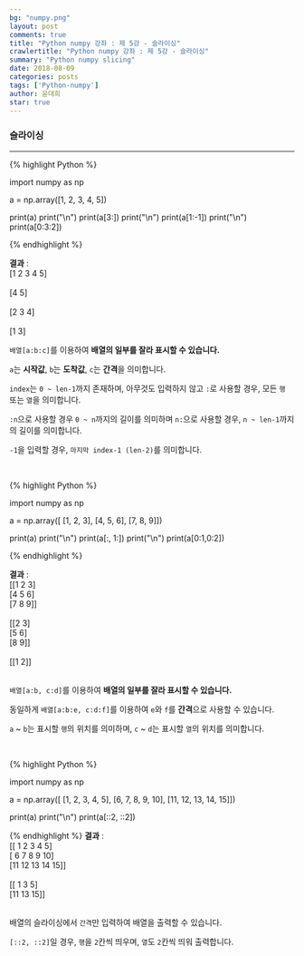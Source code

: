 ```yaml
---
bg: "numpy.png"
layout: post
comments: true
title: "Python numpy 강좌 : 제 5강 - 슬라이싱"
crawlertitle: "Python numpy 강좌 : 제 5강 - 슬라이싱"
summary: "Python numpy slicing"
date: 2018-08-09
categories: posts
tags: ['Python-numpy']
author: 윤대희
star: true
---
```


### 슬라이싱 ###
----------

{% highlight Python %}

import numpy as np

a = np.array([1, 2, 3, 4, 5])

print(a)
print("\n")
print(a[3:])
print("\n")
print(a[1:-1]) 
print("\n")
print(a[0:3:2])

{% endhighlight %}

**결과**
:    
[1 2 3 4 5]<br>
<br>
[4 5]<br>
<br>
[2 3 4]<br>
<br>
[1 3]
<br>

`배열[a:b:c]`를 이용하여  **배열의 일부를 잘라 표시할 수 있습니다.** 

`a`는 **시작값**, `b`는 **도착값**, `c`는 **간격**을 의미합니다.

`index`는 `0 ~ len-1`까지 존재하며, 아무것도 입력하지 않고 `:`로 사용할 경우, 모든 `행` 또는 `열`을 의미합니다.

`:n`으로 사용할 경우 `0 ~ n`까지의 길이를 의미하며 `n:`으로 사용할 경우, `n ~ len-1`까지의 길이를 의미합니다.

`-1`을 입력할 경우, `마지막 index-1 (len-2)`를 의미합니다.


<br>

{% highlight Python %}

import numpy as np

a = np.array([
    [1, 2, 3],
    [4, 5, 6],
    [7, 8, 9]])

print(a)
print("\n")
print(a[:, 1:])
print("\n")
print(a[0:1,0:2]) 

{% endhighlight %}

**결과**
:    
[[1 2 3]<br>
 [4 5 6]<br>
 [7 8 9]]<br>
<br>
[[2 3]<br>
 [5 6]<br>
 [8 9]]<br>
<br>
[[1 2]]<br>
<br>

`배열[a:b, c:d]`를 이용하여 **배열의 일부를 잘라 표시할 수 있습니다.**

동일하게 `배열[a:b:e, c:d:f]`를 이용하여 `e`와 `f`를 **간격**으로 사용할 수 있습니다.

`a` ~ `b`는 표시할 `행`의 위치를 의미하며, `c` ~ `d`는 표시할 `열`의 위치를 의미합니다.

<br>

{% highlight Python %}

import numpy as np

a = np.array([
    [1, 2, 3, 4, 5],
    [6, 7, 8, 9, 10],
    [11, 12, 13, 14, 15]])

print(a)
print("\n")
print(a[::2, ::2])

{% endhighlight %}
**결과**
:    
[[ 1  2  3  4  5]<br>
 [ 6  7  8  9 10]<br>
 [11 12 13 14 15]]<br>
<br>
[[ 1  3  5]<br>
 [11 13 15]]<br>
<br>

배열의 슬라이싱에서 `간격`만 입력하여 배열을 출력할 수 있습니다.

`[::2, ::2]`일 경우, `행`을 `2`칸씩 띄우며, `열`도 `2`칸씩 띄워 출력합니다.



